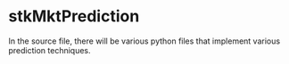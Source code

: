 # stkMktPrediction

In the source file, there will be various python files that implement various prediction techniques. 
